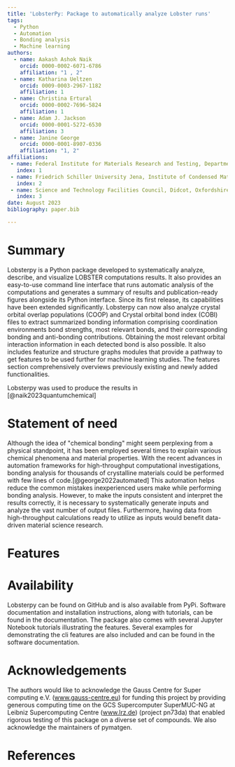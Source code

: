 ```yaml
---
title: 'LobsterPy: Package to automatically analyze Lobster runs'
tags:
  - Python
  - Automation
  - Bonding analysis
  - Machine learning
authors:
  - name: Aakash Ashok Naik
    orcid: 0000-0002-6071-6786
    affiliation: "1 , 2"
  - name: Katharina Ueltzen
    orcid: 0009-0003-2967-1182
    affiliation: 1
  - name: Christina Ertural
    orcid: 0000-0002-7696-5824
    affiliation: 1
  - name: Adam J. Jackson
    orcid: 0000-0001-5272-6530
    affiliation: 3
  - name: Janine George
    orcid: 0000-0001-8907-0336
    affiliation: "1, 2"
affiliations:
 - name: Federal Institute for Materials Research and Testing, Department Materials Chemistry, Berlin, 12205, Germany
   index: 1
 - name: Friedrich Schiller University Jena, Institute of Condensed Matter Theory and Solid-State Optics, Jena, 07743, Germany
   index: 2
 - name: Science and Technology Facilities Council, Didcot, Oxfordshire, GB
   index: 3
date: August 2023
bibliography: paper.bib

---
```

# Summary
Lobsterpy is a Python package developed to systematically analyze, describe, and visualize LOBSTER computations results. 
It also provides an easy-to-use command line interface that runs automatic analysis of the computations and generates 
a summary of results and publication-ready figures alongside its Python interface. Since its first release, its capabilities 
have been extended significantly. Lobsterpy can now also analyze crystal orbital overlap populations (COOP) and Crystal orbital bond index (COBI) files 
to extract summarized bonding information comprising coordination environments bond strengths, most relevant bonds, and their corresponding bonding and anti-bonding contributions. 
Obtaining the most relevant orbital interaction information in each detected bond is also possible. It also includes featurize and structure graphs modules that provide 
a pathway to get features to be used further for machine learning studies. The features section comprehensively overviews previously existing and newly added functionalities. 

Lobsterpy was used to produce the results in [@naik2023quantumchemical]

# Statement of need
Although the idea of "chemical bonding" might seem perplexing from a 
physical standpoint, it has been employed several times to explain 
various chemical phenomena and material properties. With the recent 
advances in automation frameworks for high-throughput computational 
investigations, bonding analysis for thousands of crystalline materials 
could be performed with few lines of code.[@george2022automated] This 
automation helps reduce the common mistakes inexperienced users make 
while performing bonding analysis. However, to make the inputs consistent 
and interpret the results correctly, it is necessary to systematically 
generate inputs and analyze the vast number of output files. Furthermore, 
having data from high-throughput calculations ready to utilize as inputs 
would benefit data-driven material science research.

# Features

# Availability
Lobsterpy can be found on GitHub and is also available from PyPi. 
Software documentation and installation instructions, along with 
tutorials, can be found in the documentation. The package also 
comes with several Jupyter Notebook tutorials illustrating the 
features. Several examples for demonstrating the cli features 
are also included and can be found in the software documentation.


# Acknowledgements
The authors would like to acknowledge the Gauss Centre for Super 
computing e.V. (www.gauss-centre.eu) for funding this project by 
providing generous computing time on the GCS Supercomputer 
SuperMUC-NG at Leibniz Supercomputing Centre (www.lrz.de) 
(project pn73da) that enabled rigorous testing of this 
package on a diverse set of compounds. We also acknowledge 
the maintainers of pymatgen.

# References
